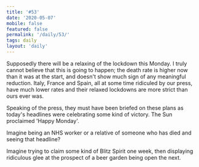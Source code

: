 ```yaml
---
title: '#53'
date: '2020-05-07'
mobile: false
featured: false
permalink: '/daily/53/'
tags: daily
layout: 'daily'
---
```


Supposedly there will be a relaxing of the lockdown this Monday. I truly cannot believe that this is going to happen; the death rate is higher now than it was at the start, and doesn't show much sign of any meaningful reduction. Italy, France and Spain, all at some time ridiculed by our press, have much lower rates and their relaxed lockdowns are more strict than ours ever was.

Speaking of the press, they must have been briefed on these plans as today's headlines were celebrating some kind of victory. The Sun proclaimed 'Happy Monday'.

Imagine being an NHS worker or a relative of someone who has died and seeing that headline?

Imagine trying to claim some kind of Blitz Spirit one week, then displaying ridiculous glee at the prospect of a beer garden being open the next.
